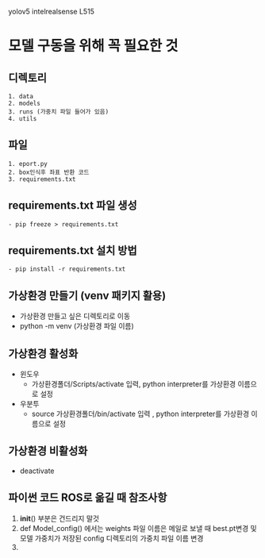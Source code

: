 yolov5 intelrealsense L515

# 모델 구동을 위해 꼭 필요한 것
## 디렉토리 
    1. data
    2. models
    3. runs (가중치 파일 들어가 있음)
    4. utils
## 파일
    1. eport.py
    2. box인식후 좌표 반환 코드
    3. requirements.txt

## requirements.txt 파일 생성
    - pip freeze > requirements.txt
## requirements.txt 설치 방법
    - pip install -r requirements.txt

## 가상환경 만들기 (venv 패키지 활용)
   - 가상환경 만들고 싶은 디렉토리로 이동
   - python -m venv (가상환경 파일 이름)
## 가상환경 활성화
   - 윈도우
     - 가상환경폴더/Scripts/activate 입력, python interpreter를 가상환경 이름으로 설정
   - 우분투
     - source 가상환경폴더/bin/activate 입력 , python interpreter를 가상환경 이름으로 설정
## 가상환경 비활성화 
   - deactivate


## 파이썬 코드 ROS로 옮길 때 참조사항
1. __init__() 부분은 건드리지 말것
2. def Model_config() 에서는 weights 파일 이름은 메일로 보낼 때 best.pt변경 및 모델 가중치가 저장된 config 디렉토리의 가중치 파일 이름 변경
3. 
